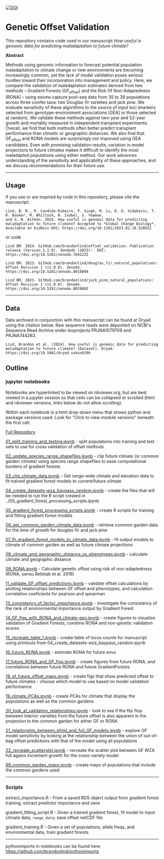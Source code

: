 [![DOI](https://zenodo.org/badge/DOI/10.5281/zenodo.5083292.svg)](https://doi.org/10.5281/zenodo.7641225)

# Genetic Offset Validation

This repository contains code used in our manuscript <i>How useful is genomic data for predicting maladaptation to future climate?</i>

<b>Abstract</b> 

Methods using genomic information to forecast potential population maladaptation to climate change or new environments are becoming increasingly common, yet the lack of model validation poses serious hurdles toward their incorporation into management and policy. Here, we compare the validation of maladaptation estimates derived from two methods – Gradient Forests (GF<sub>offset</sub>) and the Risk Of Non-Adaptedness (RONA) – using exome capture pool-seq data from 35 to 39 populations across three conifer taxa: two Douglas-fir varieties and jack pine. We evaluate sensitivity of these algorithms to the source of input loci (markers selected from genotype-environment associations [GEA] or those selected at random). We validate these methods against two-year and 52-year growth and mortality measured in independent transplant experiments. Overall, we find that both methods often better predict transplant performance than climatic or geographic distances. We also find that GF<sub>offset</sub> and RONA models are surprisingly not improved using GEA candidates. Even with promising validation results, variation in model projections to future climates makes it difficult to identify the most maladapted populations using either method. Our work advances understanding of the sensitivity and applicability of these approaches, and we discuss recommendations for their future use.

---

## Usage

If you use or are inspired by code in this repository, please cite the manuscript:

```
Lind, B. M., R. Candido-Ribeiro, P. Singh, M. Lu, D. O. Vidakovic, T. R. Booker, M. Whitlock, N. Isabel, S. Yeaman,
and S. N. Aitken. 2024. How useful is genomic data for predicting  maladaptation to future climate? Accepted to *Global Change Biology*. Available on bioRxiv DOI: https://doi.org/10.1101/2023.02.10.528022
```

or code
```
Lind BM. 2024. GitHub.com/brandonlind/offset_validation: Publication release (Version 1.1.0). Zendodo (2023):  DOI: https://doi.org/10.5281/zenodo.7641225

Lind BM. 2023. GitHub.com/brandonlind/douglas_fir_natural_populations: Offset Revision 1 (v1.0.0). Zenodo. https://doi.org/10.5281/zenodo.8018894

Lind BM. 2023. GitHub.com/brandonlind/jack_pine_natural_populations: Offset Revision 1 (v1.0.0). Zenodo. https://doi.org/10.5281/zenodo.8018892
```  

---

## Data

Data archived in conjunction with this manuscript can be found at Dryad using the citation below. Raw sequence reads were deposited on NCBI's Sequence Read Archive under bioprojects PRJNA1079709 and PRJNA744263.

```
Lind, Brandon et al. (2024). How useful is genomic data for predicting maladaptation to future climate? [Dataset]. Dryad. https://doi.org/10.5061/dryad.sxksn039h
```


## Outline

### jupyter notebooks

Notebooks are hyperlinked to be viewed on nbviewer.org, but are best viewed in a jupyter session so that cells can be collapsed or scrolled (html and nbviewer versions, links below do not allow scrolling).

Within each notebook is a html drop-down menu that shows python and package versions used. Look for "Click to view module versions" beneath the first cell.

[Full Repository](https://nbviewer.org/github/brandonlind/offset_validation/tree/main/)

[01_split_training_and_testing.ipynb](https://nbviewer.org/github/brandonlind/offset_validation/blob/main/01_split_training_and_testing.ipynb) - split populations into training and test sets to use for cross validation of offset methods

[02_update_species_range_shapefiles.ipynb](https://nbviewer.org/github/brandonlind/offset_validation/blob/main/02_update_species_range_shapefiles.ipynb) - clip future climate (or common garden climate) using species range shapefiles to ease computational burdens of gradient forests

[03_clip_climate_data.ipynb](https://nbviewer.org/github/brandonlind/offset_validation/blob/main/03_clip_climate_data.ipynb) - Get range-wide climate and elevation data to fit trained gradient forest models to current/future climate

[04_create_datasets-wza_baypass_random.ipynb](https://nbviewer.org/github/brandonlind/offset_validation/blob/main/04_create_datasets-wza_baypass_random.ipynb) - create the files that will be needed to run the R script created in ../05_gradient_forest_processing_scripts.ipynb

[05_gradient_forest_processing_scripts.ipynb](https://nbviewer.org/github/brandonlind/offset_validation/blob/main/05_gradient_forest_processing_scripts.ipynb) - create R scripts for training and fitting gradient forest models

[06_get_common_garden_climate_data.ipynb](https://nbviewer.org/github/brandonlind/offset_validation/blob/main/06_get_common_garden_climate_data.ipynb) - retrieve common garden data for the time of growth for douglas-fir and jack pine

[07_fit_gradient_forest_models_to_climate_data.ipynb](https://nbviewer.org/github/brandonlind/offset_validation/blob/main/07_fit_gradient_forest_models_to_climate_data.ipynb) - fit output models to climate of common garden as well as future climate projections

[08_climate_and_geographic_distance_vs_phenotypes.ipynb](https://nbviewer.org/github/brandonlind/offset_validation/blob/main/08_climate_and_geographic_distance_vs_phenotypes.ipynb) - calculate climate and geographic distance

[09_RONA.ipynb](https://nbviewer.org/github/brandonlind/offset_validation/blob/main/09_RONA.ipynb) - Calculate genetic offset using risk of non-adaptedness (RONA, sensu Rellstab et al. 2016)

[11_validate_GF_offset_predictions.ipynb](https://nbviewer.org/github/brandonlind/offset_validation/blob/main/11_validate_GF_offset_predictions.ipynb) - validate offset calculations by plotting relationships between GF offset and phenotypes, and calculation correlation coeficients for pearson and spearman

[13_consistency_of_factor_importance.ipynb](https://nbviewer.org/github/brandonlind/offset_validation/blob/main/13_consistency_of_factor_importance.ipynb) - investigate the consistency of the rank of environmental importance output by Gradient Forest

[14_GF_figs_with_RONA_and_climate-geo.ipynb](https://nbviewer.org/github/brandonlind/offset_validation/blob/main/14_GF_figs_with_RONA_and_climate-geo.ipynb) - create figures to visualize validation of Gradient Forests, combine RONA and non-genetic validation scores

[15_recreate_table_1.ipynb](https://nbviewer.org/github/brandonlind/offset_validation/blob/main/15_recreate_table_1.ipynb) - create table of locus counts for manuscript using printouts from 04_create_datasets-wza_baypass_random.ipynb

[16_future_RONA.ipynb](https://nbviewer.org/github/brandonlind/offset_validation/blob/main/16_future_RONA.ipynb) - estimate RONA for future envs

[17_future_RONA_and_GF_figs.ipynb](https://nbviewer.org/github/brandonlind/offset_validation/blob/main/17_future_RONA_and_GF_figs.ipynb) - create figures from future RONA, and correlations between future RONA and future GradientForests

[18_gf_future_offset_maps.ipynb](https://nbviewer.org/github/brandonlind/offset_validation/blob/main/18_gf_future_offset_maps.ipynb) - create figs that show predicted offset to future climates - choose which model to use based on model validation performance

[19_climate_PCAs.ipynb](https://nbviewer.org/github/brandonlind/offset_validation/blob/main/19_climate_PCAs.ipynb) - create PCAs for climate that display the populations as well as the common gardens

[20_look_at_validation_relationships.ipynb](https://nbviewer.org/github/brandonlind/offset_validation/blob/main/20_look_at_validation_relationships.ipynb) - look to see if the flip flop between interior varieties from the future offset is also apparent in the projection to the common garden for either GF or RONA

[21_relationship_between_kfold_and_full_GF_models.ipynb](https://nbviewer.org/github/brandonlind/offset_validation/blob/main/21_relationship_between_kfold_and_full_GF_models.ipynb) - explore GF model sensitivity by looking at the relationship between the union of out-of-bag offset predictions with that of the model using all populations

[22_recreate_scatterplot.ipynb](https://nbviewer.org/github/brandonlind/offset_validation/blob/main/22_recreate_scatterplot.ipynb) - recreate the scatter plot between GF WZA full agains increment growth for the cross-variety model

[99_common_garden_maps.ipynb](https://nbviewer.org/github/brandonlind/offset_validation/blob/main/99_common_garden_maps.ipynb) - create maps of populations that include the common gardens used

---

### Scripts

extract_importance.R - From a saved RDS object output from gradient forest training, extract predictor importance and save

gradient_fitting_script.R - Given a trained gradient forest, fit model to input climate data, `range_data`; save offset netCDF file.

gradient_training.R - Given a set of populations, allele freqs, and environmental data, train gradient forests.

---

pythonimports in notebooks can be found here: https://github.com/brandonlind/pythonimports
